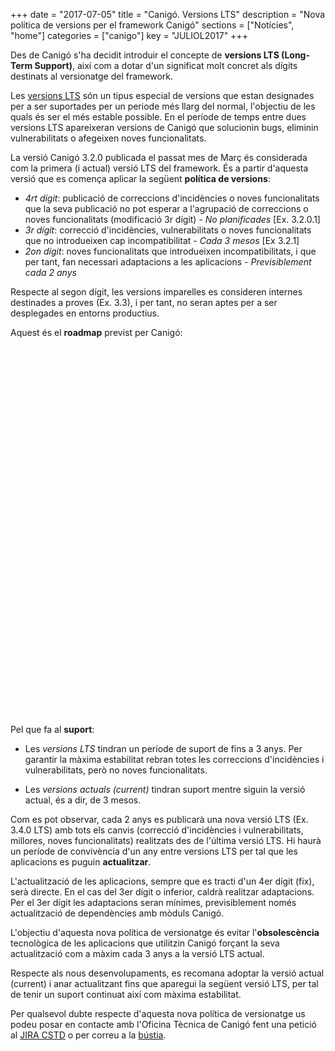 +++
date = "2017-07-05"
title = "Canigó. Versions LTS"
description = "Nova política de versions per el framework Canigó"
sections = ["Notícies", "home"]
categories = ["canigo"]
key = "JULIOL2017"
+++

Des de Canigó s'ha decidit introduir el concepte de **versions LTS (Long-Term Support)**, així com a dotar d'un significat molt concret als dígits destinats al versionatge del framework.

Les [versions LTS](http://canigo.ctti.gencat.cat/blog/2017/06/versions_lts/) són un tipus especial de versions que estan designades per a ser suportades per un periode més llarg del normal, l'objectiu de les quals és ser el més estable possible. En el període de temps entre dues versions LTS apareixeran versions de Canigó que solucionin bugs, eliminin vulnerabilitats o afegeixen noves funcionalitats.

La versió Canigó 3.2.0 publicada el passat mes de Març és considerada com la primera (i actual) versió LTS del framework. És a partir d'aquesta versió que es comença aplicar la següent **política de versions**:

* _4rt dígit_: publicació de correccions d'incidències o noves funcionalitats que la seva publicació no pot esperar a l'agrupació de correccions o noves funcionalitats (modificació 3r dígit) - _No planificades_ [Ex. 3.2.0.1]
* _3r dígit_: correcció d'incidències, vulnerabilitats o noves funcionalitats que no introdueixen cap incompatibilitat - _Cada 3 mesos_ [Ex 3.2.1]
* _2on dígit_: noves funcionalitats que introdueixen incompatibilitats, i que per tant, fan necessari adaptacions a les aplicacions - _Previsiblement cada 2 anys_

Respecte al segon dígit, les versions imparelles es consideren internes destinades a proves (Ex. 3.3), i per tant, no seran aptes per a ser desplegades en entorns productius.

Aquest és el **roadmap** previst per Canigó:



<script type="text/javascript" src="https://www.gstatic.com/charts/loader.js"></script>

<script type="text/javascript">
  google.charts.load("current", {packages:["timeline"], 'language': 'es'});
  google.charts.setOnLoadCallback(drawChart);
  function drawChart() {
    var container = document.getElementById('roadmap');
    var chart = new google.visualization.Timeline(container);
    var dataTable = new google.visualization.DataTable();

	dataTable.addColumn({ type: 'string', id: 'id' });
    dataTable.addColumn({ type: 'string', id: 'Name' });
    dataTable.addColumn({ type: 'date', id: 'Start' });
    dataTable.addColumn({ type: 'date', id: 'End' });
    dataTable.addRows([
      [ '1','Canigo 3.2.0 LTS', new Date(2017, 2), new Date(2020, 2) ],
      [ '2','Canigo 3.2.1', new Date(2017, 5), new Date(2017, 8) ],
      [ '3','Canigo 3.2.2', new Date(2017, 8), new Date(2017, 11) ],
	  [ '4','Canigo 3.2.3', new Date(2017, 11), new Date(2018, 2) ],
	  [ '5','Canigo 3.2.4', new Date(2018, 2), new Date(2018, 5) ],
	  [ '6','Canigo 3.2.5', new Date(2018, 5), new Date(2018, 8) ],
      [ '7','Canigo 3.2.6', new Date(2018, 8), new Date(2018, 11) ],
	  [ '8','Canigo 3.2.7', new Date(2018, 11), new Date(2019, 2) ],
	  [ '9','Canigo 3.4.0 LTS', new Date(2019, 2), new Date(2022, 2) ],
	  [ '10','Canigo 3.4.1', new Date(2019, 5), new Date(2019, 8) ],
	  [ '11','Canigo 3.4.2', new Date(2019, 8), new Date(2019, 11) ],
	  [ '12','Canigo 3.4.3', new Date(2019, 11), new Date(2020, 2) ],
	  [ '13','Canigo 3.4.4', new Date(2020, 2), new Date(2020, 5) ]]);

    var options = {
      timeline: { groupByRowLabel: false, showRowLabels: false },
	  colors: ['blue', 'green', 'green', 'green', 'green', 'green', 'green', 'green', 'blue','green','green','green','green']
    };

    chart.draw(dataTable, options);
  }
</script>

<div id="roadmap" style="height: 590px;"></div>



Pel que fa al **suport**:

* Les _versions LTS_ tindran un període de suport de fins a 3 anys. Per garantir la màxima estabilitat rebran totes les correccions d'incidències i vulnerabilitats, però no noves funcionalitats.

* Les _versions actuals (current)_ tindran suport mentre siguin la versió actual, és a dir, de 3 mesos.

Com es pot observar, cada 2 anys es publicarà una nova versió LTS (Ex. 3.4.0 LTS) amb tots els canvis (correcció d'incidències i vulnerabilitats, millores, noves funcionalitats) realitzats des de l'última versió LTS. Hi haurà un període de convivència d'un any entre versions LTS per tal que les aplicacions es puguin **actualitzar**.

L'actualització de les aplicacions, sempre que es tracti d'un 4er dígit (fix), serà directe. En el cas del 3er dígit o inferior, caldrà realitzar adaptacions. Per el 3er dígit les adaptacions seran mínimes, previsiblement només actualització de dependències amb mòduls Canigó.

L'objectiu d'aquesta nova política de versionatge és evitar l'**obsolescència** tecnològica de les aplicacions que utilitzin Canigó forçant la seva actualització com a màxim cada 3 anys a la versió LTS actual.

Respecte als nous desenvolupaments, es recomana adoptar la versió actual (current) i anar actualitzant fins que aparegui la següent versió LTS, per tal de tenir un suport continuat així com màxima estabilitat.

Per qualsevol dubte respecte d'aquesta nova política de versionatge us podeu posar en contacte amb l'Oficina Tècnica de Canigó fent una petició al [JIRA CSTD](https://cstd.ctti.gencat.cat/jiracstd/browse/CAN) o per correu a la [bústia](mailto:oficina-tecnica.canigo.ctti@gencat.cat).
